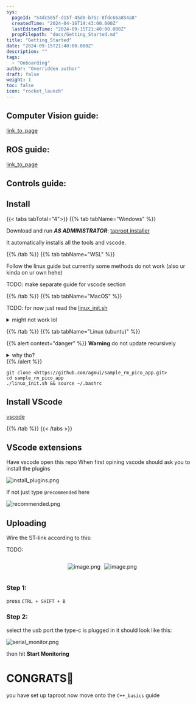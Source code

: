 ```yaml
---
sys:
  pageId: "54dc585f-d15f-45d0-b75c-8fdc66a854a8"
  createdTime: "2024-04-16T19:43:00.000Z"
  lastEditedTime: "2024-09-15T21:40:00.000Z"
  propFilepath: "docs/Getting_Started.md"
title: "Getting_Started"
date: "2024-09-15T21:40:00.000Z"
description: ""
tags:
  - "Onboarding"
author: "Overridden author"
draft: false
weight: 1
toc: false
icon: "rocket_launch"
---
```


## Computer Vision guide:

[link_to_page](86d45bc0-388b-4d26-8848-44f255f73d0e)

## ROS guide:

[link_to_page](3c76c1de-ec8f-46d6-8b0a-294005edc2d5)

## Controls guide:

## Install

{{< tabs tabTotal="4">}}
{{% tab tabName="Windows" %}}

Download and run _**AS ADMINISTRATOR**_: [taproot installer](https://github.com/Thornbots/TeachingFreshies/releases/tag/1.0)

It automatically installs all the tools and vscode.

{{% /tab %}}
{{% tab tabName="WSL" %}}

Follow the linux guide but currently some methods do not work (also ur kinda on ur own hehe)

TODO: make separate guide for vscode section

{{% /tab %}}
{{% tab tabName="MacOS" %}}

TODO: for now just read the [linux_init.sh](https://github.com/agmui/sample_rm_pico_app/blob/main/linux_init.sh)

<details>
<summary>might not work lol</summary>

`brew install libusb pkg-config`

Next install: [vscode](https://code.visualstudio.com/Download)

</details>

{{% /tab %}}
{{% tab tabName="Linux (ubuntu)" %}}

{{% alert context="danger" %}}
**Warning** do not update recursively
<details>
<summary>why tho?</summary>
There are some submodules that may go on for a while (like tinyusb) and I highly
recommend you don't need to get them.
If you want to see what submodules I update just look in `linux_init.sh`
</details>
{{% /alert %}}

```shell
git clone <https://github.com/agmui/sample_rm_pico_app.git>
cd sample_rm_pico_app
./linux_init.sh && source ~/.bashrc
```

## Install VScode

[vscode](https://code.visualstudio.com/Download)

{{% /tab %}}
{{< /tabs >}}

## VScode extensions

Have vscode open this repo
When first opining vscode should ask you to install the plugins

![install_plugins.png](https://prod-files-secure.s3.us-west-2.amazonaws.com/d518164a-d88e-44d1-a4ee-3adb3bd8bce0/89bd30f0-1825-4e77-867b-0a41ce370880/install_plugins.png?X-Amz-Algorithm=AWS4-HMAC-SHA256&X-Amz-Content-Sha256=UNSIGNED-PAYLOAD&X-Amz-Credential=ASIAZI2LB466USXYM6P3%2F20250406%2Fus-west-2%2Fs3%2Faws4_request&X-Amz-Date=20250406T160807Z&X-Amz-Expires=3600&X-Amz-Security-Token=IQoJb3JpZ2luX2VjEM%2F%2F%2F%2F%2F%2F%2F%2F%2F%2F%2FwEaCXVzLXdlc3QtMiJHMEUCIHhcfmhgzcMqXdRIm2BKXa5WPmZsadrWkrNACkz42EzSAiEA6rhMoh1sI66WzSX2WHmt7hsoiF6iavxSzpyihUJSG4kq%2FwMISBAAGgw2Mzc0MjMxODM4MDUiDODJMGPRIcBhqHK2syrcA1TVC8Y%2FKZ5bcKDtPKEcSguLMvBHqY%2BtJTKtr5Ifyf7LuF1MrClSJMIy02Ao%2BjxTpjaaZmn%2Bw1eXnyjq5GwogGURtpNkMFhH%2F30EHbJ7vOAOVpnTQEGnu0kGPauD0BEF8OFJhvuxXQ44UhTanEbpFNxiW20CDSaAHy%2BiAxTjc8vRp3aNc1xrfovAvT%2BQ8jEwUxjKTp4vpMOtg%2BbFAQVYDXdxgsOxI4EyqbwlWLejPCYK0Uj%2FJVIGPVmIB8NG9fwMYHqGE4rgD7IuoBkZqfk9gYlDLMAbq7lse5Lt054dzl27EUKhxQgat3u8AQ%2F63A7bLgpsHmwmqERl7ckeMMXjItwZvsBcJ2n3Ni3EmdE25QkZkpf%2FLKsidhRTlOA4mtbkESh5kVPYicDzebU5bIlVStoALDl%2Bs9zEuvh9XcjL0H2qkBVKMwtcAimgYLO4j7rXCOKJA9LhiqBTSFaBsbkL1ZbOwB0E%2BTV0sR20WyBLVNi4tXRRLvXtxwRlFN6geLaQD0bJZoWhPnTSU4Nw0XTs55yV1IhQDLqSA0ptUeZ4pZe9tR%2B8%2B1TbJ1ntUXIHL8fHvMCkM24aojozcQ6Y7IP%2BaZ5jBzd0WiYEVt%2BU6G2Z7Zh%2B8KUF%2B%2BnaLVdHWz6GMLGdyr8GOqUBoKXi6qH%2FBi%2ByDpYrCiO8sKSoTF%2BvSHCxSU%2FoawBHM89JqwD1yeTzTHKTMGkUPyOW3ZyuE3jh%2FkgJn9jE2%2BlE3TB9QgcG71va1O6vebuCofECxiscbdw8Ign1dPcmiseZejesiRN4DbXnkYaWoJ9JaunJdnogKLKxZcUvdnYwIKOWjRZ4hzNWNVTmFoZzmm%2BtSaAaT%2FqyGd9XZtGGUdrx0%2FivQgTg&X-Amz-Signature=6152ddcd7203df8b0c189cc40ff3cb32d2e2a8de75cda097ef9b24b87707ce7a&X-Amz-SignedHeaders=host&x-id=GetObject)

If not just type `@recommended` here  

![recommended.png](https://prod-files-secure.s3.us-west-2.amazonaws.com/d518164a-d88e-44d1-a4ee-3adb3bd8bce0/61e661e9-5d85-4dfc-be0d-8d2097a5e793/recommended.png?X-Amz-Algorithm=AWS4-HMAC-SHA256&X-Amz-Content-Sha256=UNSIGNED-PAYLOAD&X-Amz-Credential=ASIAZI2LB466USXYM6P3%2F20250406%2Fus-west-2%2Fs3%2Faws4_request&X-Amz-Date=20250406T160807Z&X-Amz-Expires=3600&X-Amz-Security-Token=IQoJb3JpZ2luX2VjEM%2F%2F%2F%2F%2F%2F%2F%2F%2F%2F%2FwEaCXVzLXdlc3QtMiJHMEUCIHhcfmhgzcMqXdRIm2BKXa5WPmZsadrWkrNACkz42EzSAiEA6rhMoh1sI66WzSX2WHmt7hsoiF6iavxSzpyihUJSG4kq%2FwMISBAAGgw2Mzc0MjMxODM4MDUiDODJMGPRIcBhqHK2syrcA1TVC8Y%2FKZ5bcKDtPKEcSguLMvBHqY%2BtJTKtr5Ifyf7LuF1MrClSJMIy02Ao%2BjxTpjaaZmn%2Bw1eXnyjq5GwogGURtpNkMFhH%2F30EHbJ7vOAOVpnTQEGnu0kGPauD0BEF8OFJhvuxXQ44UhTanEbpFNxiW20CDSaAHy%2BiAxTjc8vRp3aNc1xrfovAvT%2BQ8jEwUxjKTp4vpMOtg%2BbFAQVYDXdxgsOxI4EyqbwlWLejPCYK0Uj%2FJVIGPVmIB8NG9fwMYHqGE4rgD7IuoBkZqfk9gYlDLMAbq7lse5Lt054dzl27EUKhxQgat3u8AQ%2F63A7bLgpsHmwmqERl7ckeMMXjItwZvsBcJ2n3Ni3EmdE25QkZkpf%2FLKsidhRTlOA4mtbkESh5kVPYicDzebU5bIlVStoALDl%2Bs9zEuvh9XcjL0H2qkBVKMwtcAimgYLO4j7rXCOKJA9LhiqBTSFaBsbkL1ZbOwB0E%2BTV0sR20WyBLVNi4tXRRLvXtxwRlFN6geLaQD0bJZoWhPnTSU4Nw0XTs55yV1IhQDLqSA0ptUeZ4pZe9tR%2B8%2B1TbJ1ntUXIHL8fHvMCkM24aojozcQ6Y7IP%2BaZ5jBzd0WiYEVt%2BU6G2Z7Zh%2B8KUF%2B%2BnaLVdHWz6GMLGdyr8GOqUBoKXi6qH%2FBi%2ByDpYrCiO8sKSoTF%2BvSHCxSU%2FoawBHM89JqwD1yeTzTHKTMGkUPyOW3ZyuE3jh%2FkgJn9jE2%2BlE3TB9QgcG71va1O6vebuCofECxiscbdw8Ign1dPcmiseZejesiRN4DbXnkYaWoJ9JaunJdnogKLKxZcUvdnYwIKOWjRZ4hzNWNVTmFoZzmm%2BtSaAaT%2FqyGd9XZtGGUdrx0%2FivQgTg&X-Amz-Signature=76bd9769e11819a7f551f1fb68b429908f5c328b975727b0058e391ec187b293&X-Amz-SignedHeaders=host&x-id=GetObject)

## Uploading

Wire the ST-link according to this:

TODO:

<div style="display: flex;flex-direction: row; column-gap:10px; max-width: 630px;justify-content: center;">
<div>

![image.png](https://prod-files-secure.s3.us-west-2.amazonaws.com/d518164a-d88e-44d1-a4ee-3adb3bd8bce0/210ecb78-1116-4d7b-b9b7-2292f66fa2c2/image.png?X-Amz-Algorithm=AWS4-HMAC-SHA256&X-Amz-Content-Sha256=UNSIGNED-PAYLOAD&X-Amz-Credential=ASIAZI2LB466VXJLWUCS%2F20250406%2Fus-west-2%2Fs3%2Faws4_request&X-Amz-Date=20250406T160809Z&X-Amz-Expires=3600&X-Amz-Security-Token=IQoJb3JpZ2luX2VjEM%2F%2F%2F%2F%2F%2F%2F%2F%2F%2F%2FwEaCXVzLXdlc3QtMiJHMEUCIQCqOp%2BHxX1K%2BJ1pIxyuDWiQCb%2FmhrymXdM1PyGyQEAhvQIgNnE6NnIDZS5jIiPn86hHiM0%2FC3UH%2F%2FrnGXRD1kS78cIq%2FwMISBAAGgw2Mzc0MjMxODM4MDUiDD3GU3PSj2KGF4d1bCrcAyjHfz6Uk5fsSmZlQ0WA%2FNwUnJ9XU6aZdpFYjnWtsiOaLeJ%2FfLgz4E0e8QIlvW6AUohXND41HxK64i5KJMuEegpbDDqKy3XW0uf86ZKC%2FW8%2F2%2Bqc74myQh3xtoiIpX0qm5TKFwUBMafjBdDibKPZS09gqrUp6f1Tpuy%2F%2BrxTvg%2BqTR7nR2r7S1W7fM6cL1kBtRJ0QFB8TOiO4JawBQUDLC1yJnO01EZScbQPBPMlw6j1a%2BltVgd4gDu2suH47xtdVpfZ0cGPzU50jUqVaEmxt7U291u7MzD49Mf5hYLGSyi5fB7d2Qys2S3fchH8kPayPvprbt%2FFcPiyIV0PdeQZAIA53u0UhTOfVG6%2BfGuHmHUhkw6c0HByA8N5SDUBAR34AH2NfAn6Fl0mE0gn%2B1VmI7AUL4xQcixl5Uf7X2PWOiiYT1sd%2FZwgOjEgcAcDxmqrQzHRT4Jq5dVNzy5k4frAAGAubJ%2FSSPbWBliGYwKScRZO6Wq0DJzSbzrundxxRq3TYxuCqgS3zsELjHBfr1%2BnIrnvDIAbKwj3ncIklmFRAs5Abu1eeL%2FzZJVD%2BTMdfAX2sEcN9jYWjkoSlNiDO4qwEqC60xBVpRih4b4c73hlJL85L9BBvM7W7e6SGEoAMOKgyr8GOqUBoprMjFBUR701SPL1zgCDZiUKsjd2sPiQ58%2F%2FwxHA6zuAIQGGjL2WfkLJFNigWO0DgF%2BBGP5Vw1WxEvH6xgY0%2Fa%2F9Sk0IvPQARXWrrPWsU%2BlXpwGYX8piTIEqrqVnVFw%2BfAYitHeBbprGAnm%2F9S7Y0BUQP3xHGvbComaP670pD2u0MhtFrqCWpyoaYY0ZbDEDNj9pvUmflgMR3sGpO1mhS6Svh1v1&X-Amz-Signature=f9d7cdad7a7ece62a967cdb7353458499b4fa5e7c4648254e2db0460151ad0b1&X-Amz-SignedHeaders=host&x-id=GetObject)

</div>
<div>

![image.png](https://prod-files-secure.s3.us-west-2.amazonaws.com/d518164a-d88e-44d1-a4ee-3adb3bd8bce0/33a0fd0f-8ca6-4a86-8e09-26e95ded1fff/image.png?X-Amz-Algorithm=AWS4-HMAC-SHA256&X-Amz-Content-Sha256=UNSIGNED-PAYLOAD&X-Amz-Credential=ASIAZI2LB466U4IZHVYI%2F20250406%2Fus-west-2%2Fs3%2Faws4_request&X-Amz-Date=20250406T160810Z&X-Amz-Expires=3600&X-Amz-Security-Token=IQoJb3JpZ2luX2VjEM%2F%2F%2F%2F%2F%2F%2F%2F%2F%2F%2FwEaCXVzLXdlc3QtMiJGMEQCIGy24E0tBLcwcaSZxlYzIPAJPKkHZE0H7BytyEpLavJUAiBN1r1s5EL31tFDXf9o6ro%2FAesTsBPOEwi5nNkPuRmZyyr%2FAwhIEAAaDDYzNzQyMzE4MzgwNSIM2cR3Qpms7qsCOSPyKtwDB27xqyaOeF4HBs1tHGQmyp8kv7S5HOCAVSPVrpI2qMIVAqPHqMavRRuLQnNlVxiJbcVvapvoDeqH32S2eNDuoN0Egi%2FjzYvdFNjtd9BrWTIyDMFCSPkkmFiRpMJRIM%2FrFll0HxOgwEEEDxyjCvc6%2BKuX4kedQ8WFgDONaP8Y7j%2BjLIGUmQGdG2tYiMURQQeWa7MRm57LJrmrhRDc6pvoyP1ZIAda8w%2FmpJ5DvuS6pLGUSFqfSQdgGTz6OfKXeN719dBfMqnbVgwCwEs%2Bu7XCyWpZmseyX7wlAwnTKQDaWFhFmV4Yy75%2FN49TrphISqN3QEq2K4TmhuyNWlYkRvelpe9vk3NShtBOqGtD1Ta3zqo4EdZAWn1aLYv%2FvlYC%2BY6Qh24s2bnIdRnX14iYohRSooYDLum3ydyxaAY3bhDQfT5TColrSeQ8r4WVKc4ZclveyGWX9P43i6%2BGKjcInsJOv10w1XwfvYCRLt6Vh4reaFE56nrhvTcnajFQYizy1jtvPOaUgPKdg1JdSB3t6Fmd9kRFCSJscLWKRyHLjzh3w23DJnCusTb5av8YmEVfLOxnoypTI3t8kZfx%2F608aBD2Zse6%2F6Vs1OnwFXc7Lgm5qmlqskoYNSKsoUtVj88w35zKvwY6pgGDsdXUel86En%2Bnp%2FDCJZhOjMtXEcKSiK0BH98KMx%2F02LopuYexBa28w5M2%2BI5p3lqjfj2iEuA%2BWvJGHx7VcznSa8ouWv6bbEl8XzIZYdDSvQXCsdt4SlZoC6JlIdcv0NZBLf4LgG1%2BdLN7xcl2TII5%2B6hNZZol9U9U2XPDLkiQswBifjACQhKHyrAaWcPhm7I2wQhC%2B%2BHMaHr6zBNwqbNl9%2B2E1R1p&X-Amz-Signature=6167bdb7ea87091f95d3704b16cf7357f1049cd8c64269b3d809480cf2ae7b61&X-Amz-SignedHeaders=host&x-id=GetObject)

</div>
</div>

### Step 1:

press `CTRL + SHIFT + B`

### Step 2:

select the usb port the type-c is plugged in it should look like this:

![serial_monitor.png](https://prod-files-secure.s3.us-west-2.amazonaws.com/d518164a-d88e-44d1-a4ee-3adb3bd8bce0/f03f4774-05d4-4393-b6a0-d5efb6d315ab/serial_monitor.png?X-Amz-Algorithm=AWS4-HMAC-SHA256&X-Amz-Content-Sha256=UNSIGNED-PAYLOAD&X-Amz-Credential=ASIAZI2LB466USXYM6P3%2F20250406%2Fus-west-2%2Fs3%2Faws4_request&X-Amz-Date=20250406T160807Z&X-Amz-Expires=3600&X-Amz-Security-Token=IQoJb3JpZ2luX2VjEM%2F%2F%2F%2F%2F%2F%2F%2F%2F%2F%2FwEaCXVzLXdlc3QtMiJHMEUCIHhcfmhgzcMqXdRIm2BKXa5WPmZsadrWkrNACkz42EzSAiEA6rhMoh1sI66WzSX2WHmt7hsoiF6iavxSzpyihUJSG4kq%2FwMISBAAGgw2Mzc0MjMxODM4MDUiDODJMGPRIcBhqHK2syrcA1TVC8Y%2FKZ5bcKDtPKEcSguLMvBHqY%2BtJTKtr5Ifyf7LuF1MrClSJMIy02Ao%2BjxTpjaaZmn%2Bw1eXnyjq5GwogGURtpNkMFhH%2F30EHbJ7vOAOVpnTQEGnu0kGPauD0BEF8OFJhvuxXQ44UhTanEbpFNxiW20CDSaAHy%2BiAxTjc8vRp3aNc1xrfovAvT%2BQ8jEwUxjKTp4vpMOtg%2BbFAQVYDXdxgsOxI4EyqbwlWLejPCYK0Uj%2FJVIGPVmIB8NG9fwMYHqGE4rgD7IuoBkZqfk9gYlDLMAbq7lse5Lt054dzl27EUKhxQgat3u8AQ%2F63A7bLgpsHmwmqERl7ckeMMXjItwZvsBcJ2n3Ni3EmdE25QkZkpf%2FLKsidhRTlOA4mtbkESh5kVPYicDzebU5bIlVStoALDl%2Bs9zEuvh9XcjL0H2qkBVKMwtcAimgYLO4j7rXCOKJA9LhiqBTSFaBsbkL1ZbOwB0E%2BTV0sR20WyBLVNi4tXRRLvXtxwRlFN6geLaQD0bJZoWhPnTSU4Nw0XTs55yV1IhQDLqSA0ptUeZ4pZe9tR%2B8%2B1TbJ1ntUXIHL8fHvMCkM24aojozcQ6Y7IP%2BaZ5jBzd0WiYEVt%2BU6G2Z7Zh%2B8KUF%2B%2BnaLVdHWz6GMLGdyr8GOqUBoKXi6qH%2FBi%2ByDpYrCiO8sKSoTF%2BvSHCxSU%2FoawBHM89JqwD1yeTzTHKTMGkUPyOW3ZyuE3jh%2FkgJn9jE2%2BlE3TB9QgcG71va1O6vebuCofECxiscbdw8Ign1dPcmiseZejesiRN4DbXnkYaWoJ9JaunJdnogKLKxZcUvdnYwIKOWjRZ4hzNWNVTmFoZzmm%2BtSaAaT%2FqyGd9XZtGGUdrx0%2FivQgTg&X-Amz-Signature=66c80008376cfcd516e21b02f140e3c129c7df553929f99b8258ccee3ae7dbed&X-Amz-SignedHeaders=host&x-id=GetObject)

then hit **Start Monitoring**

# CONGRATS🎉

you have set up taproot now move onto the `C++_basics` guide
